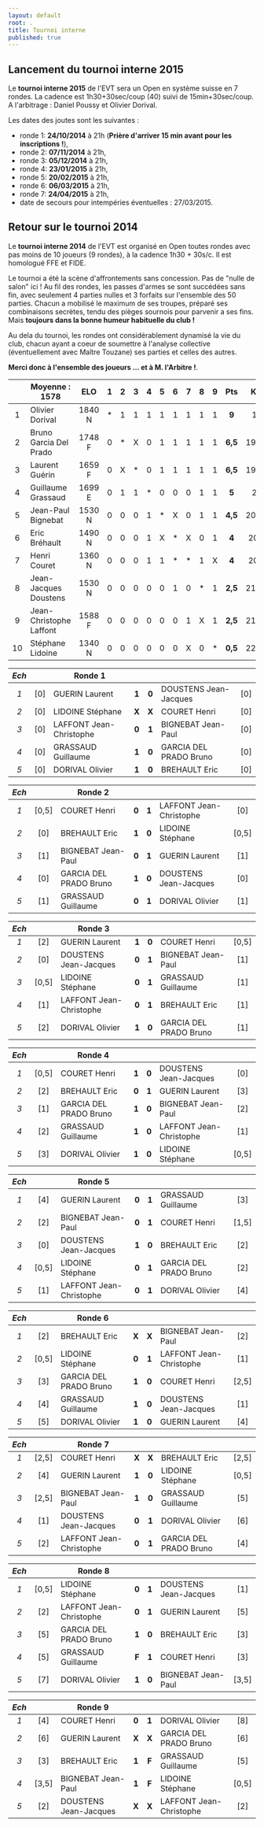 ```yaml
---
layout: default
root: .
title: Tournoi interne
published: true
---
```


## Lancement du tournoi interne 2015

Le **tournoi interne 2015** de l'EVT sera un Open en système suisse en 7 rondes. La cadence est 1h30+30sec/coup (40) suivi de 15min+30sec/coup. A l'arbitrage : Daniel Poussy et Olivier Dorival.

Les dates des joutes sont les suivantes :

- ronde 1: **24/10/2014** à 21h (**Prière d'arriver 15 min avant pour les inscriptions !**),
- ronde 2: **07/11/2014** à 21h,
- ronde 3: **05/12/2014** à 21h,
- ronde 4: **23/01/2015** à 21h,
- ronde 5: **20/02/2015** à 21h,
- ronde 6: **06/03/2015** à 21h,
- ronde 7: **24/04/2015** à 21h,
- date de secours pour intempéries éventuelles : 27/03/2015.


## Retour sur le tournoi 2014

Le **tournoi interne 2014** de l'EVT est organisé en Open toutes rondes avec pas moins de 10 joueurs (9 rondes), à la cadence 1h30 + 30s/c. Il est homologué FFE et FIDE.

Le tournoi a été la scène d'affrontements sans concession. Pas de "nulle de salon" ici ! Au fil des rondes, les passes d'armes se sont succédées sans fin, avec seulement 4 parties nulles et 3 forfaits sur l'ensemble des 50 parties. Chacun a mobilisé le maximum de ses troupes, préparé ses combinaisons secrètes, tendu des pièges sournois pour parvenir a ses fins. Mais **toujours dans la bonne humeur habituelle du club !**

Au dela du tournoi, les rondes ont considérablement dynamisé la vie du club, chacun ayant a coeur de soumettre à l'analyse collective (éventuellement avec Maître Touzane) ses parties et celles des autres.

**Merci donc à l'ensemble des joueurs ... et à M. l'Arbitre !**.

|   | Moyenne : 1578          | ELO    | 1 | 2 | 3 | 4 | 5 | 6 | 7 | 8 | 9 | **Pts** | Ko. | Ka. |
|:-:| ----------------------- |:------:|:-:|:-:|:-:|:-:|:-:|:-:|:-:|:-:|:-:|:-:|:-:|:-:|
|1  | Olivier Dorival 		  | 1840 N | * | 1 | 1 | 1 | 1 | 1 | 1 | 1 | 1 |  **9** | 18 | 36 |
|2  | Bruno Garcia Del Prado  | 1748 F | 0 | * | X | 0 | 1 | 1 | 1 | 1 | 1 | **6,5** | 19,25 | 25 |
|3  | Laurent Guérin          | 1659 F | 0 | X | * | 0 | 1 | 1 | 1 | 1 | 1 | **6,5** | 19,25 | 25 |
|4  | Guillaume Grassaud      | 1699 E | 0 | 1 | 1 | * | 0 | 0 | 0 | 1 | 1 | **5** | 20 | 20 |
|5  | Jean-Paul Bignebat      | 1530 N | 0 | 0 | 0 | 1 | * | X | 0 | 1 | 1 | **4,5** | 20,25 | 17 |
|6  | Eric Bréhault           | 1490 N | 0 | 0 | 0 | 1 | X | * | X | 0 | 1 | **4** | 20,5 | 14 |
|7  | Henri Couret            | 1360 N | 0 | 0 | 0 | 1 | 1 | * | * | 1 | X | **4** | 20,5 | 14 |
|8  | Jean-Jacques Doustens   | 1530 N | 0 | 0 | 0 | 0 | 0 | 1 | 0 | * | 1 | **2,5** | 21,25 | 9 |
|9  | Jean-Christophe Laffont | 1588 F | 0 | 0 | 0 | 0 | 0 | 0 | 1 | X | 1 | **2,5** | 21,25 | 9 |
|10 | Stéphane Lidoine        | 1340 N | 0 | 0 | 0 | 0 | 0 | 0 | X | 0 | * | **0,5** | 22,25 | 1 |

|*Ech*|     | **Ronde 1**        |     |     |                           |     |
|:-:|:---:| -------------------- |:---:|:---:| ------------------------- |:---:|
|*1*| [0] | GUERIN Laurent       |**1**|**0**| DOUSTENS Jean-Jacques    | [0] |
|*2*| [0] | LIDOINE Stéphane     |**X**|**X**| COURET Henri             | [0] |
|*3*| [0] | LAFFONT Jean-Christophe |**0**|**1**| BIGNEBAT Jean-Paul     | [0] |
|*4*| [0] | GRASSAUD Guillaume   |**1**|**0**| GARCIA DEL PRADO Bruno    | [0] |
|*5*| [0] | DORIVAL Olivier      |**1**|**0**| BREHAULT Eric             | [0] |

|*Ech*|     | **Ronde 2**        |     |     |                           |     |
|:-:|:---:| -------------------- |:---:|:---:| ------------------------- |:---:|
|*1*| [0,5] | COURET Henri       |**0**|**1**| LAFFONT Jean-Christophe   | [0] |
|*2*| [0] | BREHAULT Eric        |**1**|**0**| LIDOINE Stéphane          |[0,5]|
|*3*| [1] | BIGNEBAT Jean-Paul   |**0**|**1**| GUERIN Laurent            | [1] |
|*4*| [0] | GARCIA DEL PRADO Bruno  |**1**|**0**| DOUSTENS Jean-Jacques  | [0] |
|*5*| [1] | GRASSAUD Guillaume   |**0**|**1**| DORIVAL Olivier           | [1] |

|*Ech*|     | **Ronde 3**        |     |     |                           |     |
|:-:|:---:| -------------------- |:---:|:---:| ------------------------- |:---:|
|*1*| [2] | GUERIN Laurent           |**1**|**0**| COURET Henri          |[0,5]|
|*2*| [0] | DOUSTENS Jean-Jacques    |**0**|**1**| BIGNEBAT Jean-Paul    | [1] |
|*3*| [0,5] | LIDOINE Stéphane    |**0**|**1**| GRASSAUD Guillaume       | [1] |
|*4*| [1] | LAFFONT Jean-Christophe  |**0**|**1**| BREHAULT Eric         | [1] |
|*5*| [2] | DORIVAL Olivier      |**1**|**0**| GARCIA DEL PRADO Bruno    | [1] |

|*Ech*|   | **Ronde 4**          |     |     |                           |     |
|:-:|:---:| -------------------- |:---:|:---:| ------------------------- |:---:|
|*1*| [0,5] | COURET Henri         |**1**|**0**| DOUSTENS Jean-Jacques   | [0] |
|*2*| [2] | BREHAULT Eric          |**0**|**1**| GUERIN Laurent          | [3] |
|*3*| [1] | GARCIA DEL PRADO Bruno |**1**|**0**| BIGNEBAT Jean-Paul      | [2] |
|*4*| [2] | GRASSAUD Guillaume     |**1**|**0**| LAFFONT Jean-Christophe | [1] |
|*5*| [3] | DORIVAL Olivier        |**1**|**0**| LIDOINE Stéphane        |[0,5]|

|*Ech*|   | **Ronde 5**             |     |     |                        |     |
|:-:|:---:| ----------------------- |:---:|:---:| ---------------------- |:---:|
|*1*| [4] | GUERIN Laurent          |**0**|**1**| GRASSAUD Guillaume     | [3] |
|*2*| [2] | BIGNEBAT Jean-Paul      |**0**|**1**| COURET Henri         | [1,5] |
|*3*| [0] | DOUSTENS Jean-Jacques   |**1**|**0**| BREHAULT Eric          | [2] |
|*4*| [0,5] | LIDOINE Stéphane      |**0**|**1**| GARCIA DEL PRADO Bruno | [2] |
|*5*| [1] | LAFFONT Jean-Christophe |**0**|**1**| DORIVAL Olivier        | [4] |

|*Ech*|   | **Ronde 6**          |     |     |                           |     |
|:-:|:---:| -------------------- |:---:|:---:| ------------------------- |:---:|
|*1*| [2] | BREHAULT Eric        |**X**|**X**| BIGNEBAT Jean-Paul        | [2] |
|*2*| [0,5] | LIDOINE Stéphane   |**0**|**1**| LAFFONT Jean-Christophe | [1] |
|*3*| [3] | GARCIA DEL PRADO Bruno  |**1**|**0**| COURET Henri      | [2,5] |
|*4*| [4] | GRASSAUD Guillaume   |**1**|**0**| DOUSTENS Jean-Jacques     | [1] |
|*5*| [5] | DORIVAL Olivier      |**1**|**0**| GUERIN Laurent            | [4] |

|*Ech*|   | **Ronde 7**          |     |     |                           |     |
|:-:|:---:| -------------------- |:---:|:---:| ------------------------- |:---:|
|*1*| [2,5] | COURET Henri       |**X**|**X**| BREHAULT Eric          | [2,5] |
|*2*| [4] | GUERIN Laurent          |**1**|**0**| LIDOINE Stéphane     | [0,5] |
|*3*| [2,5] | BIGNEBAT Jean-Paul    |**1**|**0**| GRASSAUD Guillaume     | [5] |
|*4*| [1] | DOUSTENS Jean-Jacques   |**0**|**1**| DORIVAL Olivier        | [6] |
|*5*| [2] | LAFFONT Jean-Christophe |**0**|**1**| GARCIA DEL PRADO Bruno | [4] |

|*Ech*|     | **Ronde 8**           |     |     |                        |     |
|:-:|:---:| ----------------------- |:---:|:---:| ---------------------- |:---:|
|*1*| [0,5] | LIDOINE Stéphane      |**0**|**1**| DOUSTENS Jean-Jacques  | [1] |
|*2*| [2] | LAFFONT Jean-Christophe |**0**|**1**| GUERIN Laurent         | [5] |
|*3*| [5] | GARCIA DEL PRADO Bruno  |**1**|**0**| BREHAULT Eric          | [3] |
|*4*| [5] | GRASSAUD Guillaume      |**F**|**1**| COURET Henri           | [3] |
|*5*| [7] | DORIVAL Olivier         |**1**|**0**| BIGNEBAT Jean-Paul   | [3,5] |

|*Ech*|   | **Ronde 9**            |     |     |                         |     |
|:-:|:---:| ---------------------- |:---:|:---:| ----------------------- |:---:|
|*1*| [4] | COURET Henri           |**0**|**1**| DORIVAL Olivier         | [8] |
|*2*| [6] | GUERIN Laurent         |**X**|**X**| GARCIA DEL PRADO Bruno  | [6] |
|*3*| [3] | BREHAULT Eric          |**1**|**F**| GRASSAUD Guillaume      | [5] |
|*4*| [3,5] | BIGNEBAT Jean-Paul   |**1**|**F**| LIDOINE Stéphane      | [0,5] |
|*5*| [2] | DOUSTENS Jean-Jacques  |**X**|**X**| LAFFONT Jean-Christophe | [2] |